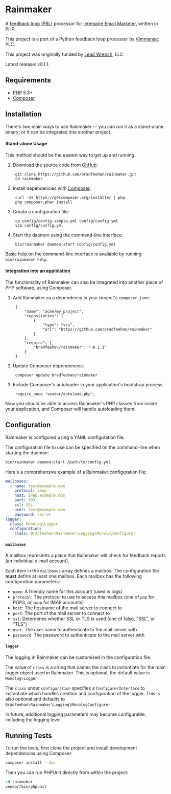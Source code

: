 Rainmaker
=========

A [feedback loop (FBL)] processor for [Interspire Email Marketer],
written in PHP.

This project is a port of a Python feedback loop processor by
[Vimmaniac] PLC.

This project was originally funded by [Lead Wrench], LLC 

Latest release: v0.1.1.

[feedback loop (FBL)]: <https://en.wikipedia.org/wiki/Feedback_loop_(email)>
[Interspire Email Marketer]: <https://www.interspire.com/emailmarketer/>
[Vimmaniac]: <http://vimmaniac.com/feebackloop-processor-for-iem-6/>
[Lead Wrench]: <http://www.leadwrench.com/>



Requirements
------------

* [PHP] 5.3+
* [Composer]

[PHP]: <http://php.net/>
[Composer]: <http://getcomposer.org/doc/00-intro.md#installation-nix>




Installation
------------

There's two main ways to use Rainmaker -- you can run it as a
stand-alone binary; or it can be integrated into another project.


#### Stand-alone Usage

This method should be the easiest way to get up and running.


1. Download the source code from [GitHub]:

        git clone https://github.com/bradfeehan/rainmaker.git
        cd rainmaker

2. Install dependencies with [Composer]:

        curl -sS https://getcomposer.org/installer | php
        php composer.phar install

3. Create a configuration file:

        cp config/config.sample.yml config/config.yml
        vim config/config.yml

4. Start the daemon using the command-line interface:

        bin/rainmaker daemon:start config/config.yml


Basic help on the command-line interface is available by running
`bin/rainmaker help`.

[GitHub]: <https://github.com/bradfeehan/rainmaker>


#### Integration into an application

The functionality of Rainmaker can also be integrated into another
piece of PHP software, using Composer.


1. Add Rainmaker as a dependency in your project's `composer.json`:

        {
            "name": "acme/my_project",
            "repositories": [
                {
                    "type": "vcs",
                    "url": "https://github.com/bradfeehan/rainmaker"
                }
            ],
            "require": {
                "bradfeehan/rainmaker": "~0.1.1"
            }
        }

2. Update Composer dependencies:

        composer update bradfeehan/rainmaker

3. Include Composer's autoloader in your application's bootstrap
   process:

        require_once 'vendor/autoload.php';


Now you should be able to access Rainmaker's PHP classes from inside
your application, and Composer will handle autoloading them.




Configuration
-------------

Rainmaker is configured using a YAML configuration file.

The configuration file to use can be specified on the command-line when
starting the daemon:

```bash
bin/rainmaker daemon:start /path/to/config.yml
```

Here's a comprehensive example of a Rainmaker configuration file:

```yaml
mailboxes:
  - name: test@example.com
    protocol: imap
    host: imap.example.com
    port: 993
    ssl: SSL
    user: test@example.com
    password: secret
logger:
  class: Monolog\Logger
  configuration:
    class: BradFeehan\Rainmaker\Logging\MonologConfigurer
```


#### `mailboxes`

A mailbox represents a place that Rainmaker will check for feedback
reports (an individual e-mail account).

Each item in the `mailboxes` array defines a mailbox. The configuration
file **must** define at least one mailbox. Each mailbox has the
following configuration parameters:

* `name`:     A friendly name for this account (used in logs)
* `protocol`: The protocol to use to access this mailbox (one of `pop`
              for POP3, or `imap` for IMAP accounts)
* `host`:     The hostname of the mail server to connect to
* `port`:     The port of the mail server to connect to
* `ssl`:      Determines whether SSL or TLS is used (one of false,
              "SSL", or "TLS")
* `user`:     The user name to authenticate to the mail server with
* `password`: The password to authenticate to the mail server with


#### `logger`

The logging in Rainmaker can be customised in the configuration file.

The value of `class` is a string that names the class to instantiate
for the main logger object used in Rainmaker. This is optional, the
default value is `Monolog\Logger`.

The `class` under `configuration` specifies a `ConfigurerInterface` to
instantiate which handles creation and configuration of the logger.
This is also optional and defaults to
`BradFeehan\Rainmaker\Logging\MonologConfigurer`.

In future, additional logging parameters may become configurable,
including the logging level.




Running Tests
-------------

To run the tests, first clone the project and install development
dependencies using Composer:

```bash
composer install --dev
```

Then you can run PHPUnit directly from within the project:

```bash
cd rainmaker
vendor/bin/phpunit
```
